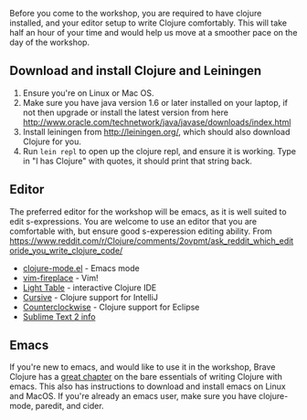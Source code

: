 Before you come to the workshop, you are required to have clojure installed, and your editor setup to write Clojure comfortably.
This will take half an hour of your time and would help us move at a smoother pace on the day of the workshop.

## Download and install Clojure and Leiningen
1. Ensure you're on Linux or Mac OS.
2. Make sure you have java version 1.6 or later installed on your laptop, if not then upgrade or install the latest version from here http://www.oracle.com/technetwork/java/javase/downloads/index.html
3. Install leiningen from http://leiningen.org/, which should also download Clojure for you.
4. Run `lein repl` to open up the clojure repl, and ensure it is working. Type in "I has Clojure" with quotes, it should print that string back.

## Editor
The preferred editor for the workshop will be emacs, as it is well suited to edit s-expressions. You are welcome to use an editor that you are comfortable with, but ensure good s-experession editing ability.
From https://www.reddit.com/r/Clojure/comments/2ovpmt/ask_reddit_which_editoride_you_write_clojure_code/
*   [clojure-mode.el](https://github.com/technomancy/clojure-mode) - Emacs mode
*   [vim-fireplace](https://github.com/tpope/vim-fireplace) - Vim!
*   [Light Table](http://www.lighttable.com/) - interactive Clojure IDE
*   [Cursive](http://cursiveclojure.com/) - Clojure support for IntelliJ
*   [Counterclockwise](https://code.google.com/p/counterclockwise/) - Clojure support for Eclipse
*   [Sublime Text 2 info](http://dev.clojure.org/display/doc/Getting+Started+With+Sublime+Text+2)

## Emacs
If you're new to emacs, and would like to use it in the workshop, Brave Clojure has a [great chapter](http://www.braveclojure.com/basic-emacs/) on the bare essentials of writing Clojure with emacs. This also has instructions to download and install emacs on Linux and MacOS.
If you're already an emacs user, make sure you have clojure-mode, paredit, and cider.
